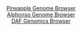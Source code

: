<div id="Pineapple_Genome_Browser" align="center">
  <a href="https://igv.org/app/?sessionURL=blob:zZJda9swFIb_i6BjA8eW7MSODWU4bZI2TdsknRtoKebYlh0R2_IkxWka8t.nlo3drNBcbAx0IR308Z5Hzx61VEjGaxQg2yQ9kxBkILni2zuompLeQEUlCnIoJTWQoDkVtE4pCvYoB6kgWkz1yZVSjQwsi6mmU0FdcFM6JlTwwmvYSjPllXXGyxISLkBxIa2BgJZbrGg7W5pA05j6bcfsWRkosKBsVryW3GpoXcRbfV_8qxQXtOYVjatNqdhbgFjn0RkzM4ev4fIuTFMq5RXdXWan4dVleO8Mo4exe_YQ3V4sI3f56Y4VNaiNoKczN4Oof3u1mTxPeRV16YAN_fmsWof4xDn_NHxumKDylHik77jEc_oaDKsz.vw_9awHO7LvZgoXw0lyv74ei1lxc2KPztqRP1qPvzXd9zo_GKjk6UabgNKV8AKCDQe7Rs92O69T0jcw9jUfwRkKHp8MpASka739cY_UrtG.IEm_b97UMRAXGRUo6PgYe8T37V7X62LfJwdjjzai_HtwR9HC97Ad2rYb56xUWuYslnUjTahrs01zs3g5kibBZMYnCUlP7MFiMg.Xhdw5czqFlxSiP9J85aQff_tC3epHMv0T8z4SxFTJsbppv8JV33uYzs8hh7FeDrJptgjP8.v5YrZ.F9FxeHIuKlB6v67o5U_nWhAMaqULLZMsYSVTu6UmybcoILaj1UUpL7l2EYki.YwNbJAe_vJbUefwdPgB">Pineapple Genome Browser</a>
</div>
<div id="Alphonso_Genome_Browser" align="center">
  <a href="https://igv.org/app/?sessionURL=blob:zZNdb9sgGIX_C1KrTXJsMI0dW6qmtE2Xr7Zb0zT9UGVhgh0WGzwgdpoo_3202rSbVWouNk3iAl4B7zmHhy2omdJcChAD30VtFyHgAL2QzYSUVcEuSck0iDNSaOYAxTKmmKAMxFuQEW3I9HpsTy6MqXTsedxUrZKIXLoau6QkGylIo10qS.9UFgVJpSJGKu2dKFJLj.d1q2EpqSrX9sZu25sTQzxSVAsptPQqJvKksfclv0pJzoQsWVKuCsNfBSRWj9U4dzPyqTubdCllWo_Y82B.3B0Nure4N334HJw.TK_6s2kwO5zwXBCzUuwYDoq06vQvrsbNgX.y0b3xxex85Gf3vPmyPMBnh711xRXTxyhEHRygEEMbDRdztv6fXNvB93R._y1aixT369P7kyYk9R2tKdfNphzQN3zvHFBIurIkALpQYYygg2HgtP2g9TJFHQfCyKajJAfx45MDjCJ0abc_boF5riwvQLPvq1d0HCDVnCkQtyIIQxRFfvsoPIJRhHbOFqxU8feiPZ9eRyH0u74fJBkvjIV5nmhRaZcI4dY0c_PNnlku68FsuJrc3A2CM4I3N00_GN.IEH9d6z9m.fK9bOvX57NG36Pon1D3HiGuSfdFLQowR6R72Xvo3Vab4TSXGR0th3cH_vmo82ZA.4WTSVUSY_fbil3.5K0mihNhbKHmmqe84OZ5ZnOUDYiRjy22gMpCWg6BytMP0IEOasOPv_HEu6fdDw--">Alphonso Genome Browser</a>
</div>


<div id="DAF_Genomics_Browser" align="center">
  <a href="https://igv.org/app/?sessionURL=blob:tZH7a9swEMf_F0H7k1.SHTs2hOGsj5W03VbjmrWUoNrn2MSSXEme04X87xNex2APxqADSei4x_fuPnv0GaRqBUcJIg6eORgjC6lGjBllfQfXlIFCSU07BRaSUIMEXgJK9qimStP85tJkNlr3KnHditb2Brhgbakc5Tu0t5UYdAMm1CYOZfSL4HRUTimYCdbUpV3fCK6ES8sSlLI9twe.WY_UPN9966kkrNnQ6XZSXZsmTGOVU1PTbcsr2P2lkf.gbE77Ji2ydMpfwfNFtUhXF.mtf5rfnYdv7_L374o8LI6zdsOpHiQs5mfFjm_P6yaEgHhB1o3safkYLz.p8cg_OT7d9a0EtcARnvshDj0fHSzUiXIwCFDZSJzgwIrI3CJBYL98_VlodiBFi5L7BwtpScutCb_fI_3cG1BIwdMwMbOQkBVIlNix50U4jsksiAIvjvHB2qNBdq9M8iy_iSOPpISEziNlRr9uu2l9RuhX52th_Kmyuf.Kycfb26rPpNTD9RFZ4npzWcDH1faDMU741W9RBWaCP45WC8moNq5v5gsY2hlFBlz_IOMfHg5fAQ--">DAF Genomics Browser</a>
</div>
